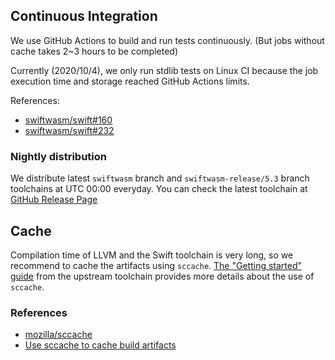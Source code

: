 ## Continuous Integration

We use GitHub Actions to build and run tests continuously.
(But jobs without cache takes 2~3 hours to be completed)

Currently (2020/10/4), we only run stdlib tests on Linux CI because the job execution time and storage reached GitHub Actions limits.

References:

- [swiftwasm/swift#160](https://github.com/swiftwasm/swift/pull/160#issuecomment-586537014)
- [swiftwasm/swift#232](https://github.com/swiftwasm/swift/pull/232)


### Nightly distribution

We distribute latest `swiftwasm` branch and `swiftwasm-release/5.3` branch toolchains at UTC 00:00 everyday. You can check the latest toolchain at [GitHub Release Page](https://github.com/swiftwasm/swift/releases)

## Cache

Compilation time of LLVM and the Swift toolchain is very long, so we recommend to cache the artifacts using `sccache`. [The "Getting started" guide](https://github.com/apple/swift/blob/main/docs/HowToGuides/GettingStarted.md#the-roles-of-different-tools) from the upstream toolchain provides more details about the use of `sccache`.


### References

- [mozilla/sccache](https://github.com/mozilla/sccache)
- [Use sccache to cache build artifacts](https://github.com/apple/swift/blob/master/docs/DevelopmentTips.md#use-sccache-to-cache-build-artifacts)
